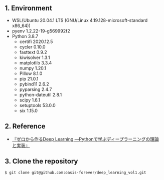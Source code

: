 ## 1. Environment

* WSL(Ubuntu 20.04.1 LTS (GNU/Linux 4.19.128-microsoft-standard x86_64))
* pyenv 1.2.22-19-g569992f2
* Python 3.8.7
    * certifi 2020.12.5
    * cycler 0.10.0
    * fasttext 0.9.2
    * kiwisolver 1.3.1
    * matplotlib 3.3.4
    * numpy 1.20.1
    * Pillow 8.1.0
    * pip 21.0.1
    * pybind11 2.6.2
    * pyparsing 2.4.7
    * python-dateutil 2.8.1
    * scipy 1.6.1
    * setuptools 53.0.0
    * six 1.15.0

## 2. Reference

* [『ゼロから作るDeep Learning ―Pythonで学ぶディープラーニングの理論と実装』](https://bookmeter.com/books/11128002)

## 3. Clone the repository

```bash
$ git clone git@github.com:oasis-forever/deep_learning_vol1.git
```
